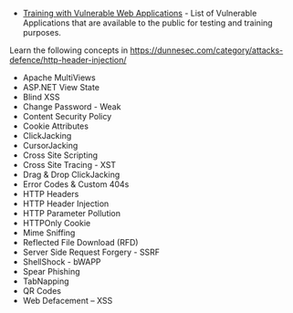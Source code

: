 * [Training with Vulnerable Web Applications](https://dunnesec.com/category/training/vulnerable-web-applications/) - List of Vulnerable Applications that are available to the public for testing and training purposes.

Learn the following concepts in https://dunnesec.com/category/attacks-defence/http-header-injection/
* Apache MultiViews
* ASP.NET View State
* Blind XSS
* Change Password - Weak
* Content Security Policy
* Cookie Attributes
* ClickJacking
* CursorJacking
* Cross Site Scripting
* Cross Site Tracing - XST
* Drag &amp; Drop ClickJacking
* Error Codes & Custom 404s
* HTTP Headers
* HTTP Header Injection
* HTTP Parameter Pollution
* HTTPOnly Cookie
* Mime Sniffing
* Reflected File Download (RFD)
* Server Side Request Forgery - SSRF
* ShellShock - bWAPP
* Spear Phishing
* TabNapping
* QR Codes
* Web Defacement – XSS
